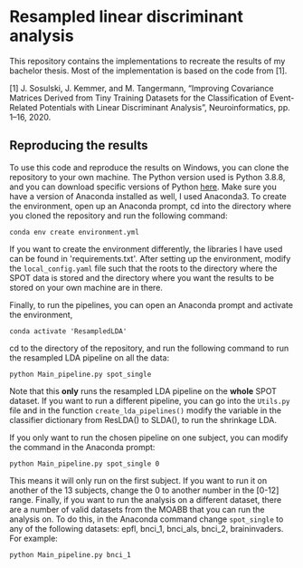 # Resampled linear discriminant analysis
This repository contains the implementations to recreate the results of my bachelor thesis. Most of the implementation is based on the code from [1].

[1] J. Sosulski, J. Kemmer, and M. Tangermann, “Improving Covariance Matrices Derived from Tiny Training Datasets for the Classification of Event-Related Potentials with Linear Discriminant Analysis”, Neuroinformatics, pp. 1–16, 2020.

## Reproducing the results
To use this code and reproduce the results on Windows, you can clone the repository to your own machine. The Python version used is Python 3.8.8, and you can download specific versions of Python [here](https://www.python.org/downloads/). Make sure you have a version of Anaconda installed as well, I used Anaconda3. To create the environment, open up an Anaconda prompt, cd into the directory where you cloned the repository and run the following command:
```
conda env create environment.yml
```
If you want to create the environment differently, the libraries I have used can be found in 'requirements.txt'. After setting up the environment, modify the `local_config.yaml` file such that the roots to the directory where the SPOT data is stored and the directory where you want the results to be stored on your own machine are in there.

Finally, to run the pipelines, you can open an Anaconda prompt and activate the environment,
```
conda activate 'ResampledLDA'
```
cd to the directory of the repository, and run the following command to run the resampled LDA pipeline on all the data:
 ```
 python Main_pipeline.py spot_single
 ```
Note that this __only__ runs the resampled LDA pipeline on the __whole__ SPOT dataset. If you want to run a different pipeline, you can go into the `Utils.py` file and in the function `create_lda_pipelines()` modify the variable in the classifier dictionary from ResLDA() to SLDA(), to run the shrinkage LDA.

If you only want to run the chosen pipeline on one subject, you can modify the command in the Anaconda prompt:
 ```
 python Main_pipeline.py spot_single 0
 ```
This means it will only run on the first subject. If you want to run it on another of the 13 subjects, change the 0 to another number in the [0-12] range. Finally, if you want to run the analysis on a different dataset, there are a number of valid datasets from the MOABB that you can run the analysis on. To do this, in the Anaconda command change `spot_single` to any of the following datasets: epfl, bnci_1, bnci_als, bnci_2, braininvaders. For example:
 ```
 python Main_pipeline.py bnci_1
 ```
